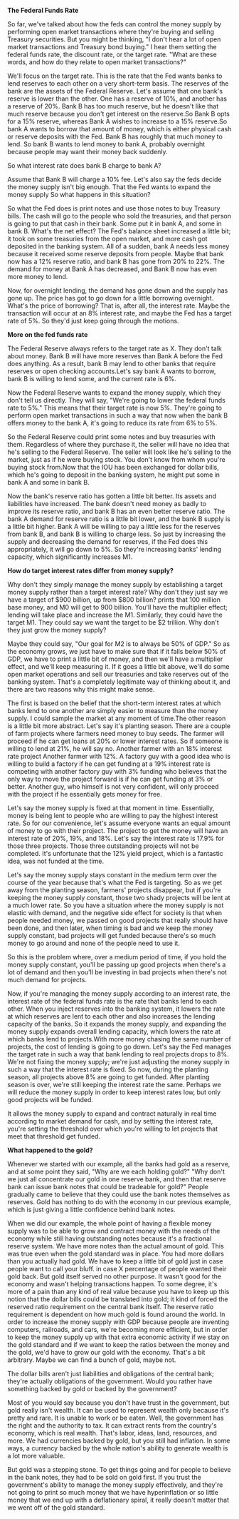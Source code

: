 **The Federal Funds Rate**

So far, we've talked about how the feds can control the money supply by performing open market transactions where they're buying and selling Treasury securities. But you might be thinking, "I don't hear a lot of open market transactions and Treasury bond buying." I hear them setting the federal funds rate, the discount rate, or the target rate. "What are these words, and how do they relate to open market transactions?"

We'll focus on the target rate. This is the rate that the Fed wants banks to lend reserves to each other on a very short-term basis. The reserves of the bank are the assets of the Federal Reserve. Let's assume that one bank's reserve is lower than the other. One has a reserve of 10%, and another has a reserve of 20%. Bank B has too much reserve, but he doesn't like that much reserve because you don't get interest on the reserve.So Bank B opts for a 15% reserve, whereas Bank A wishes to increase to a 15% reserve.So bank A wants to borrow that amount of money, which is either physical cash or reserve deposits with the Fed. Bank B has roughly that much money to lend. So bank B wants to lend money to bank A, probably overnight because people may want their money back suddenly.

So what interest rate does bank B charge to bank A?

Assume that Bank B will charge a 10% fee. Let's also say the feds decide the money supply isn't big enough. That the Fed wants to expand the money supply So what happens in this situation?

So what the Fed does is print notes and use those notes to buy Treasury bills. The cash will go to the people who sold the treasuries, and that person is going to put that cash in their bank. Some put it in bank A, and some in bank B. What's the net effect? The Fed's balance sheet increased a little bit; it took on some treasuries from the open market, and more cash got deposited in the banking system. All of a sudden, bank A needs less money because it received some reserve deposits from people. Maybe that bank now has a 12% reserve ratio, and bank B has gone from 20% to 22%. The demand for money at Bank A has decreased, and Bank B now has even more money to lend.

Now, for overnight lending, the demand has gone down and the supply has gone up. The price has got to go down for a little borrowing overnight. What's the price of borrowing? That is, after all, the interest rate. Maybe the transaction will occur at an 8% interest rate, and maybe the Fed has a target rate of 5%. So they'd just keep going through the motions.

**More on the fed funds rate**

The Federal Reserve always refers to the target rate as X. They don't talk about money. Bank B will have more reserves than Bank A before the Fed does anything. As a result, bank B may lend to other banks that require reserves or open checking accounts.Let's say bank A wants to borrow, bank B is willing to lend some, and the current rate is 6%.

Now the Federal Reserve wants to expand the money supply, which they don't tell us directly. They will say, "We're going to lower the federal funds rate to 5%." This means that their target rate is now 5%. They're going to perform open market transactions in such a way that now when the bank B offers money to the bank A, it's going to reduce its rate from 6% to 5%.

So the Federal Reserve could print some notes and buy treasuries with them. Regardless of where they purchase it, the seller will have no idea that he's selling to the Federal Reserve. The seller will look like he's selling to the market, just as if he were buying stock. You don't know from whom you're buying stock from.Now that the IOU has been exchanged for dollar bills, which he's going to deposit in the banking system, he might put some in bank A and some in bank B.

Now the bank's reserve ratio has gotten a little bit better. Its assets and liabilities have increased. The bank doesn't need money as badly to improve its reserve ratio, and bank B has an even better reserve ratio. The bank A demand for reserve ratio is a little bit lower, and the bank B supply is a little bit higher. Bank A will be willing to pay a little less for the reserves from bank B, and bank B is willing to charge less. So just by increasing the supply and decreasing the demand for reserves, if the Fed does this appropriately, it will go down to 5%. So they're increasing banks' lending capacity, which significantly increases M1.

**How do target interest rates differ from money supply?**

Why don't they simply manage the money supply by establishing a target money supply rather than a target interest rate? Why don't they just say we have a target of $900 billion, up from $800 billion? prints that 100 million base money, and M0 will get to 900 billion. You'll have the multiplier effect; lending will take place and increase the M1. Similarly, they could have the target M1. They could say we want the target to be $2 trillion. Why don't they just grow the money supply?

Maybe they could say, "Our goal for M2 is to always be 50% of GDP." So as the economy grows, we just have to make sure that if it falls below 50% of GDP, we have to print a little bit of money, and then we'll have a multiplier effect, and we'll keep measuring it. If it goes a little bit above, we'll do some open market operations and sell our treasuries and take reserves out of the banking system. That's a completely legitimate way of thinking about it, and there are two reasons why this might make sense.

The first is based on the belief that the short-term interest rates at which banks lend to one another are simply easier to measure than the money supply. I could sample the market at any moment of time.The other reason is a little bit more abstract. Let's say it's planting season. There are a couple of farm projects where farmers need money to buy seeds. The farmer will proceed if he can get loans at 20% or lower interest rates. So if someone is willing to lend at 21%, he will say no. Another farmer with an 18% interest rate project Another farmer with 12%. A factory guy with a good idea who is willing to build a factory if he can get funding at a 19% interest rate is competing with another factory guy with 3% funding who believes that the only way to move the project forward is if he can get funding at 3% or better. Another guy, who himself is not very confident, will only proceed with the project if he essentially gets money for free.

Let's say the money supply is fixed at that moment in time. Essentially, money is being lent to people who are willing to pay the highest interest rate. So for our convenience, let's assume everyone wants an equal amount of money to go with their project. The project to get the money will have an interest rate of 20%, 19%, and 18%. Let's say the interest rate is 17.9% for those three projects. Those three outstanding projects will not be completed. It's unfortunate that the 12% yield project, which is a fantastic idea, was not funded at the time.

Let's say the money supply stays constant in the medium term over the course of the year because that's what the Fed is targeting. So as we get away from the planting season, farmers' projects disappear, but if you're keeping the money supply constant, those two shady projects will be lent at a much lower rate. So you have a situation where the money supply is not elastic with demand, and the negative side effect for society is that when people needed money, we passed on good projects that really should have been done, and then later, when timing is bad and we keep the money supply constant, bad projects will get funded because there's so much money to go around and none of the people need to use it.

So this is the problem where, over a medium period of time, if you hold the money supply constant, you'll be passing up good projects when there's a lot of demand and then you'll be investing in bad projects when there's not much demand for projects.

Now, if you're managing the money supply according to an interest rate, the interest rate of the federal funds rate is the rate that banks lend to each other. When you inject reserves into the banking system, it lowers the rate at which reserves are lent to each other and also increases the lending capacity of the banks. So it expands the money supply, and expanding the money supply expands overall lending capacity, which lowers the rate at which banks lend to projects.With more money chasing the same number of projects, the cost of lending is going to go down. Let's say the Fed manages the target rate in such a way that bank lending to real projects drops to 8%. We're not fixing the money supply; we're just adjusting the money supply in such a way that the interest rate is fixed. So now, during the planting season, all projects above 8% are going to get funded. After planting season is over, we're still keeping the interest rate the same. Perhaps we will reduce the money supply in order to keep interest rates low, but only good projects will be funded.

It allows the money supply to expand and contract naturally in real time according to market demand for cash, and by setting the interest rate, you're setting the threshold over which you're willing to let projects that meet that threshold get funded.

**What happened to the gold?**

Whenever we started with our example, all the banks had gold as a reserve, and at some point they said, "Why are we each holding gold?" "Why don't we just all concentrate our gold in one reserve bank, and then that reserve bank can issue bank notes that could be tradeable for gold?" People gradually came to believe that they could use the bank notes themselves as reserves. Gold has nothing to do with the economy in our previous example, which is just giving a little confidence behind bank notes.

When we did our example, the whole point of having a flexible money supply was to be able to grow and contract money with the needs of the economy while still having outstanding notes because it's a fractional reserve system. We have more notes than the actual amount of gold. This was true even when the gold standard was in place. You had more dollars than you actually had gold. We have to keep a little bit of gold just in case people want to call your bluff. in case X percentage of people wanted their gold back. But gold itself served no other purpose. It wasn't good for the economy and wasn't helping transactions happen. To some degree, it's more of a pain than any kind of real value because you have to keep up this notion that the dollar bills could be translated into gold; it kind of forced the reserved ratio requirement on the central bank itself. The reserve ratio requirement is dependent on how much gold is found around the world. In order to increase the money supply with GDP because people are inventing computers, railroads, and cars, we're becoming more efficient, but in order to keep the money supply up with that extra economic activity if we stay on the gold standard and if we want to keep the ratios between the money and the gold, we'd have to grow our gold with the economy. That's a bit arbitrary. Maybe we can find a bunch of gold, maybe not.

The dollar bills aren't just liabilities and obligations of the central bank; they're actually obligations of the government. Would you rather have something backed by gold or backed by the government?

Most of you would say because you don't have trust in the government, but gold really isn't wealth. It can be used to represent wealth only because it's pretty and rare. It is unable to work or be eaten. Well, the government has the right and the authority to tax. It can extract rents from the country's economy, which is real wealth. That's labor, ideas, land, resources, and more. We had currencies backed by gold, but you still had inflation. In some ways, a currency backed by the whole nation's ability to generate wealth is a lot more valuable.

But gold was a stepping stone. To get things going and for people to believe in the bank notes, they had to be sold on gold first. If you trust the government's ability to manage the money supply effectively, and they're not going to print so much money that we have hyperinflation or so little money that we end up with a deflationary spiral, it really doesn't matter that we went off of the gold standard.
